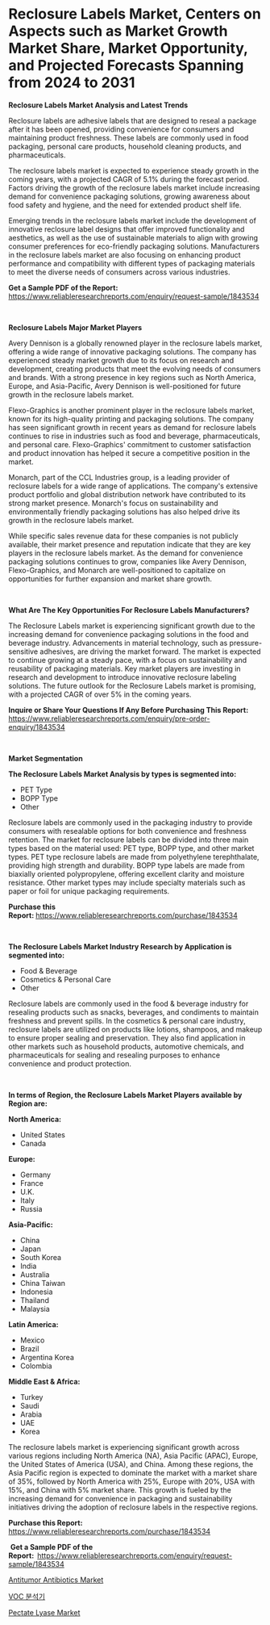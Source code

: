 <p><h1>Reclosure Labels Market, Centers on Aspects such as Market Growth Market Share, Market Opportunity, and Projected Forecasts Spanning from 2024 to 2031</h1></p><p><strong>Reclosure Labels Market Analysis and Latest Trends</strong></p>
<p><p>Reclosure labels are adhesive labels that are designed to reseal a package after it has been opened, providing convenience for consumers and maintaining product freshness. These labels are commonly used in food packaging, personal care products, household cleaning products, and pharmaceuticals.</p><p>The reclosure labels market is expected to experience steady growth in the coming years, with a projected CAGR of 5.1% during the forecast period. Factors driving the growth of the reclosure labels market include increasing demand for convenience packaging solutions, growing awareness about food safety and hygiene, and the need for extended product shelf life.</p><p>Emerging trends in the reclosure labels market include the development of innovative reclosure label designs that offer improved functionality and aesthetics, as well as the use of sustainable materials to align with growing consumer preferences for eco-friendly packaging solutions. Manufacturers in the reclosure labels market are also focusing on enhancing product performance and compatibility with different types of packaging materials to meet the diverse needs of consumers across various industries.</p></p>
<p><strong>Get a Sample PDF of the Report:&nbsp;</strong> <a href="https://www.reliableresearchreports.com/enquiry/request-sample/1843534">https://www.reliableresearchreports.com/enquiry/request-sample/1843534</a></p>
<p>&nbsp;</p>
<p><strong>Reclosure Labels Major Market Players</strong></p>
<p><p>Avery Dennison is a globally renowned player in the reclosure labels market, offering a wide range of innovative packaging solutions. The company has experienced steady market growth due to its focus on research and development, creating products that meet the evolving needs of consumers and brands. With a strong presence in key regions such as North America, Europe, and Asia-Pacific, Avery Dennison is well-positioned for future growth in the reclosure labels market.</p><p>Flexo-Graphics is another prominent player in the reclosure labels market, known for its high-quality printing and packaging solutions. The company has seen significant growth in recent years as demand for reclosure labels continues to rise in industries such as food and beverage, pharmaceuticals, and personal care. Flexo-Graphics' commitment to customer satisfaction and product innovation has helped it secure a competitive position in the market.</p><p>Monarch, part of the CCL Industries group, is a leading provider of reclosure labels for a wide range of applications. The company's extensive product portfolio and global distribution network have contributed to its strong market presence. Monarch's focus on sustainability and environmentally friendly packaging solutions has also helped drive its growth in the reclosure labels market.</p><p>While specific sales revenue data for these companies is not publicly available, their market presence and reputation indicate that they are key players in the reclosure labels market. As the demand for convenience packaging solutions continues to grow, companies like Avery Dennison, Flexo-Graphics, and Monarch are well-positioned to capitalize on opportunities for further expansion and market share growth.</p></p>
<p>&nbsp;</p>
<p><strong>What Are The Key Opportunities For Reclosure Labels Manufacturers?</strong></p>
<p><p>The Reclosure Labels market is experiencing significant growth due to the increasing demand for convenience packaging solutions in the food and beverage industry. Advancements in material technology, such as pressure-sensitive adhesives, are driving the market forward. The market is expected to continue growing at a steady pace, with a focus on sustainability and reusability of packaging materials. Key market players are investing in research and development to introduce innovative reclosure labeling solutions. The future outlook for the Reclosure Labels market is promising, with a projected CAGR of over 5% in the coming years.</p></p>
<p><strong>Inquire or Share Your Questions If Any Before Purchasing This Report:</strong> <a href="https://www.reliableresearchreports.com/enquiry/pre-order-enquiry/1843534">https://www.reliableresearchreports.com/enquiry/pre-order-enquiry/1843534</a></p>
<p>&nbsp;</p>
<p><strong>Market Segmentation</strong></p>
<p><strong>The Reclosure Labels Market Analysis by types is segmented into:</strong></p>
<p><ul><li>PET Type</li><li>BOPP Type</li><li>Other</li></ul></p>
<p><p>Reclosure labels are commonly used in the packaging industry to provide consumers with resealable options for both convenience and freshness retention. The market for reclosure labels can be divided into three main types based on the material used: PET type, BOPP type, and other market types. PET type reclosure labels are made from polyethylene terephthalate, providing high strength and durability. BOPP type labels are made from biaxially oriented polypropylene, offering excellent clarity and moisture resistance. Other market types may include specialty materials such as paper or foil for unique packaging requirements.</p></p>
<p><strong>Purchase this Report:&nbsp;</strong><a href="https://www.reliableresearchreports.com/purchase/1843534">https://www.reliableresearchreports.com/purchase/1843534</a></p>
<p>&nbsp;</p>
<p><strong>The Reclosure Labels Market Industry Research by Application is segmented into:</strong></p>
<p><ul><li>Food & Beverage</li><li>Cosmetics & Personal Care</li><li>Other</li></ul></p>
<p><p>Reclosure labels are commonly used in the food & beverage industry for resealing products such as snacks, beverages, and condiments to maintain freshness and prevent spills. In the cosmetics & personal care industry, reclosure labels are utilized on products like lotions, shampoos, and makeup to ensure proper sealing and preservation. They also find application in other markets such as household products, automotive chemicals, and pharmaceuticals for sealing and resealing purposes to enhance convenience and product protection.</p></p>
<p>&nbsp;</p>
<p><strong>In terms of Region, the Reclosure Labels Market Players available by Region are:</strong></p>
<p>
    <p> <strong> North America: </strong>
        <ul>
            <li>United States</li>
            <li>Canada</li>
        </ul>
        </p> 
    <p> <strong> Europe: </strong>
        <ul>
            <li>Germany</li>
            <li>France</li>
            <li>U.K.</li>
            <li>Italy</li>
            <li>Russia</li>
        </ul>
        </p> 
    <p> <strong> Asia-Pacific: </strong>
        <ul>
            <li>China</li>
            <li>Japan</li>
            <li>South Korea</li>
            <li>India</li>
            <li>Australia</li>
            <li>China Taiwan</li>
            <li>Indonesia</li>
            <li>Thailand</li>
            <li>Malaysia</li>
        </ul>
        </p> 
    <p> <strong> Latin America: </strong>
        <ul>
            <li>Mexico</li>
            <li>Brazil</li>
            <li>Argentina Korea</li>
            <li>Colombia</li>
        </ul>
        </p> 
    <p> <strong> Middle East & Africa: </strong>
        <ul>
            <li>Turkey</li>
            <li>Saudi</li>
            <li>Arabia</li>
            <li>UAE</li>
            <li>Korea</li>
        </ul>
    </p>
    </p>
<p><p>The reclosure labels market is experiencing significant growth across various regions including North America (NA), Asia Pacific (APAC), Europe, the United States of America (USA), and China. Among these regions, the Asia Pacific region is expected to dominate the market with a market share of 35%, followed by North America with 25%, Europe with 20%, USA with 15%, and China with 5% market share. This growth is fueled by the increasing demand for convenience in packaging and sustainability initiatives driving the adoption of reclosure labels in the respective regions.</p></p>
<p><strong>Purchase this Report: </strong><a href="https://www.reliableresearchreports.com/purchase/1843534">https://www.reliableresearchreports.com/purchase/1843534</a></p>
<p>&nbsp;<strong>Get a Sample PDF of the Report:&nbsp;&nbsp;</strong><a href="https://www.reliableresearchreports.com/enquiry/request-sample/1843534">https://www.reliableresearchreports.com/enquiry/request-sample/1843534</a></p>
<p><strong></strong></p>
<p><p><a href="https://thundering-castanet-c65.notion.site/Antitumor-Antibiotics-Market-Offers-Provide-Insightful-Data-for-the-Time-Period-from-2024-to-2031-an-c538fe526cce41d2b3e009e926cbe04d">Antitumor Antibiotics Market</a></p><p><a href="https://github.com/vdhdwjyp90142/Market-Research-Report-List-1/blob/main/3737110193694.md">VOC 분석기</a></p><p><a href="https://github.com/lbird53714/Market-Research-Report-List-3/blob/main/pectate-lyase-market.md">Pectate Lyase Market</a></p></p>